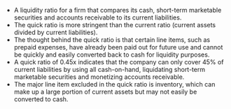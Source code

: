 - A liquidity ratio for a firm that compares its cash, short-term marketable securities and accounts receivable to its current liabilities. 
- The quick ratio is more stringent than the current ratio (current assets divided by current liabilities).
- The thought behind the quick ratio is that certain line items, such as prepaid expenses, have already been paid out for future use and cannot be quickly and easily converted back to cash for liquidity purposes. 
- A quick ratio of 0.45x indicates that the company can only cover 45% of current liabilities by using all cash-on-hand, liquidating short-term marketable securities and monetizing accounts receivable. 
- The major line item excluded in the quick ratio is inventory, which can make up a large portion of current assets but may not easily be converted to cash.